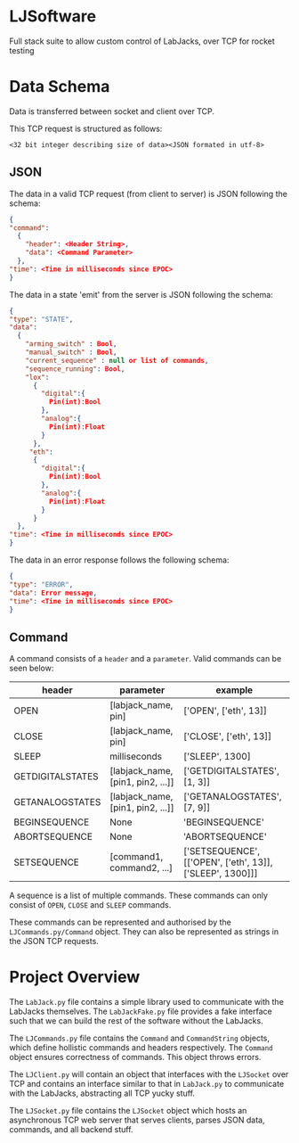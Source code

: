 # LJSoftware

Full stack suite to allow custom control of LabJacks, over TCP for rocket testing

# Data Schema

Data is transferred between socket and client over TCP.

This TCP request is structured as follows:

`<32 bit integer describing size of data><JSON formated in utf-8>`

## JSON

The data in a valid TCP request (from client to server) is JSON following the schema:

```json
{
"command":
  {
    "header": <Header String>,
    "data": <Command Parameter>
  },
"time": <Time in milliseconds since EPOC>
}
```
The data in a state 'emit' from the server is JSON following the schema:

```json
{
"type": "STATE",
"data":
  {
    "arming_switch" : Bool,
    "manual_switch" : Bool,
    "current_sequence" : null or list of commands,
    "sequence_running": Bool,
    "lox":
      {
        "digital":{
          Pin(int):Bool
        },
        "analog":{
          Pin(int):Float
        }
      },
     "eth":
      {
        "digital":{
          Pin(int):Bool
        },
        "analog":{
          Pin(int):Float
        }
      }
  },
"time": <Time in milliseconds since EPOC>
}
```
The data in an error response follows the following schema:

```json
{
"type": "ERROR",
"data": Error message,
"time": <Time in milliseconds since EPOC>
}
```

## Command

A command consists of a `header` and a `parameter`. Valid commands can be seen below:


| header | parameter | example |
| - | - | - |
| OPEN | [labjack_name, pin] | ['OPEN', ['eth', 13]] |
| CLOSE | [labjack_name, pin] | ['CLOSE', ['eth', 13]] |
| SLEEP | milliseconds | ['SLEEP', 1300] |
| GETDIGITALSTATES | [labjack_name, [pin1, pin2, ...]] | ['GETDIGITALSTATES', [1, 3]] |
| GETANALOGSTATES | [labjack_name, [pin1, pin2, ...]] | ['GETANALOGSTATES', [7, 9]] |
| BEGINSEQUENCE | None | 'BEGINSEQUENCE' |
| ABORTSEQUENCE | None | 'ABORTSEQUENCE' |
| SETSEQUENCE | [command1, command2, ...] | \['SETSEQUENCE', [['OPEN', ['eth', 13]], ['SLEEP', 1300]]] |

A sequence is a list of multiple commands. These commands can only consist of `OPEN`, `CLOSE` and `SLEEP` commands.

These commands can be represented and authorised by the `LJCommands.py/Command` object. They can also be represented as strings in the JSON TCP requests.

# Project Overview

The `LabJack.py` file contains a simple library used to communicate with the LabJacks themselves. The `LabJackFake.py` file provides a fake interface such that we can build the rest of the software without the LabJacks.


The `LJCommands.py` file contains the `Command` and `CommandString` objects, which define hollistic commands and headers respectively. The `Command` object ensures correctness of commands. This object throws errors.


The `LJClient.py` will contain an object that interfaces with the `LJSocket` over TCP and contains an interface similar to that in `LabJack.py` to communicate with the LabJacks, abstracting all TCP yucky stuff.


The `LJSocket.py` file contains the `LJSocket` object which hosts an asynchronous TCP web server that serves clients, parses JSON data, commands, and all backend stuff.

